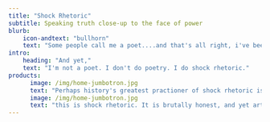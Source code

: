 ```yaml
---
title: "Shock Rhetoric"
subtitle: Speaking truth close-up to the face of power
blurb:
    icon-andtext: "bullhorn"
    text: "Some people call me a poet....and that's all right, i've been called much worse. "
intro:
    heading: "And yet,"
    text: "I'm not a poet. I don't do poetry. I do shock rhetoric."
products:
      image: /img/home-jumbotron.jpg
      text: "Perhaps history's greatest practioner of shock rhetoric is Rabbi Yeshua ben Yusef. 'He who is without sin - cast the first stone....render on to Caesar the things of Caesar, and on to God the things that are God's...evil things that are done in secret will be shouted from the rooftops...'"
      image: /img/home-jumbotron.jpg
      text: "this is shock rhetoric. It is brutally honest, and yet artful no holds barred public oratory/communications. It is speaking truth close-up to the face of power. It is denouncing the master-of-this-world, in shocking, no nonsense terms - it is shock rhetoric."
---
```


